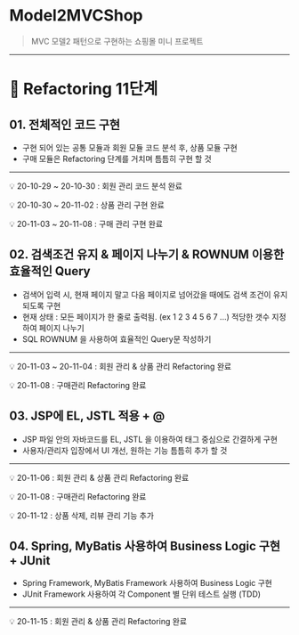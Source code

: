 # Model2MVCShop

> MVC 모델2 패턴으로 구현하는 쇼핑몰 미니 프로젝트

---

# **📍 Refactoring 11단계**

## **01. 전체적인 코드 구현**

- 구현 되어 있는 공통 모듈과 회원 모듈 코드 분석 후, 상품 모듈 구현
- 구매 모듈은 Refactoring 단계를 거치며 틈틈히 구현 할 것

---

💡 20-10-29 ~ 20-10-30 : 회원 관리 코드 분석 완료

💡 20-10-30 ~ 20-11-02 : 상품 관리 구현 완료

💡 20-11-03 ~ 20-11-08 : 구매 관리 구현 완료

## **02. 검색조건 유지 & 페이지 나누기 & ROWNUM 이용한 효율적인 Query**

- 검색어 입력 시, 현재 페이지 말고 다음 페이지로 넘어갔을 때에도 검색 조건이 유지되도록 구현
- 현재 상태 : 모든 페이지가 한 줄로 출력됨. (ex 1 2 3 4 5 6 7 ...) 적당한 갯수 지정하여 페이지 나누기
- SQL ROWNUM 을 사용하여 효율적인 Query문 작성하기

---

💡 20-11-03 ~ 20-11-04 : 회원 관리 & 상품 관리 Refactoring 완료

💡 20-11-08 : 구매관리 Refactoring 완료

## **03. JSP에 EL, JSTL 적용 + @**

- JSP 파일 안의 자바코드를 EL, JSTL 을 이용하여 태그 중심으로 간결하게 구현
- 사용자/관리자 입장에서 UI 개선, 원하는 기능 틈틈히 추가 할 것

---

💡 20-11-06 : 회원 관리 & 상품 관리 Refactoring 완료

💡 20-11-08 : 구매관리 Refactoring 완료

💡 20-11-12 : 상품 삭제, 리뷰 관리 기능 추가

## **04. Spring, MyBatis 사용하여 Business Logic 구현 + JUnit**

- Spring Framework, MyBatis Framework 사용하여 Business Logic 구현
- JUnit Framework 사용하여 각 Component 별 단위 테스트 실행 (TDD)

---

💡 20-11-15 : 회원 관리 & 상품 관리 Refactoring 완료
